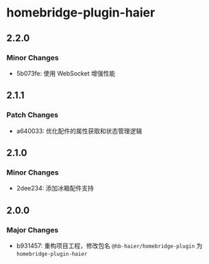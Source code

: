 # homebridge-plugin-haier

## 2.2.0

### Minor Changes

- 5b073fe: 使用 WebSocket 增强性能

## 2.1.1

### Patch Changes

- a640033: 优化配件的属性获取和状态管理逻辑

## 2.1.0

### Minor Changes

- 2dee234: 添加冰箱配件支持

## 2.0.0

### Major Changes

- b931457: 重构项目工程，修改包名 `@hb-haier/homebridge-plugin` 为 `homebridge-plugin-haier`
